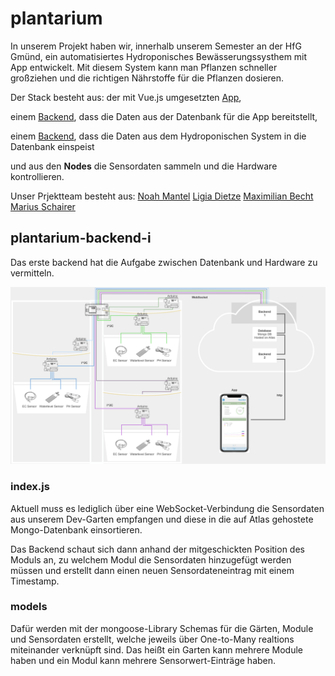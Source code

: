 # plantarium

In unserem Projekt haben wir, innerhalb unserem Semester an der HfG Gmünd, ein automatisiertes Hydroponisches Bewässerungssysthem mit App entwickelt.
Mit diesem System kann man Pflanzen schneller großziehen und die richtigen Nährstoffe für die Pflanzen dosieren.

Der Stack besteht aus:
der mit Vue.js umgesetzten [App](https://github.com/maxicozy/plantarium-app),

einem [Backend](https://github.com/maxicozy/plantarium-backend-ii), dass die Daten aus der Datenbank für die App bereitstellt, 

einem [Backend](https://github.com/maxicozy/plantarium-backend-i), dass die Daten aus dem Hydroponischen System in die Datenbank einspeist

und aus den **Nodes** die Sensordaten sammeln und die Hardware kontrollieren.

Unser Prjektteam besteht aus:
[Noah Mantel](https://github.com/Nodarida)
[Ligia Dietze](https://github.com/Ligiki1)
[Maximilian Becht](https://github.com/maxicozy)
[Marius Schairer](https://github.com/marius220699)


## plantarium-backend-i

Das erste backend hat die Aufgabe zwischen Datenbank und Hardware zu vermitteln.

<img src="./img/backend1.png">

### index.js

Aktuell muss es lediglich über eine WebSocket-Verbindung die Sensordaten aus unserem Dev-Garten empfangen und diese in die auf Atlas gehostete Mongo-Datenbank einsortieren.

Das Backend schaut sich dann anhand der mitgeschickten Position des Moduls an, zu welchem Modul die Sensordaten hinzugefügt werden müssen und erstellt dann einen neuen Sensordateneintrag mit einem Timestamp.

### models

Dafür werden mit der mongoose-Library Schemas für die Gärten, Module und Sensordaten erstellt, welche jeweils über One-to-Many realtions miteinander verknüpft sind. Das heißt ein Garten kann mehrere Module haben und ein Modul kann mehrere Sensorwert-Einträge haben.

